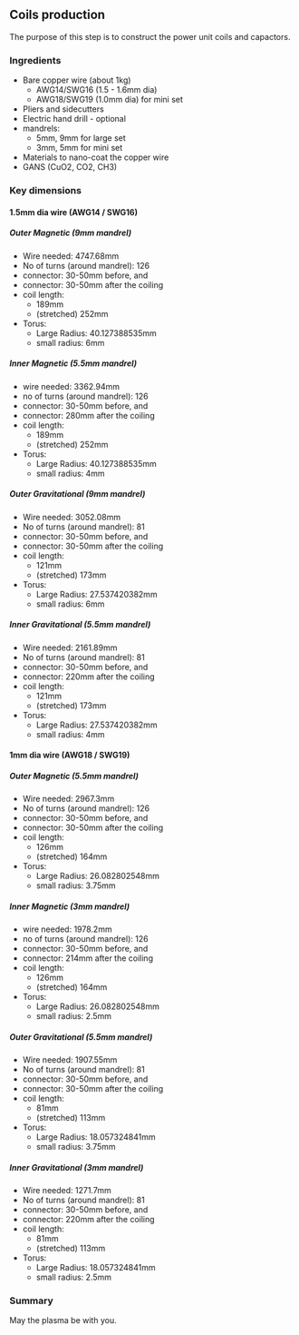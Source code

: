 ## Coils production

The purpose of this step is to construct the power unit coils and capactors.

### Ingredients
* Bare copper wire (about 1kg) 
  - AWG14/SWG16 (1.5 - 1.6mm dia)
  - AWG18/SWG19 (1.0mm dia) for mini set
* Pliers and sidecutters
* Electric hand drill - optional
* mandrels: 
  - 5mm, 9mm for large set
  - 3mm, 5mm for mini set
* Materials to nano-coat the copper wire
* GANS (CuO2, CO2, CH3)



### Key dimensions
#### 1.5mm dia wire (AWG14 / SWG16)
##### Outer Magnetic (9mm mandrel)
* Wire needed: 4747.68mm
* No of turns (around mandrel): 126
* connector: 30-50mm before, and 
* connector: 30-50mm after the coiling 
* coil length: 
  - 189mm
  - (stretched) 252mm
* Torus: 
  - Large Radius: 40.127388535mm
  - small radius: 6mm

##### Inner Magnetic (5.5mm mandrel)
* wire needed: 3362.94mm
* no of turns (around mandrel): 126
* connector: 30-50mm before, and 
* connector: 280mm after the coiling 
* coil length: 
  - 189mm
  - (stretched) 252mm
* Torus: 
  - Large Radius: 40.127388535mm
  - small radius: 4mm

##### Outer Gravitational (9mm mandrel)
* Wire needed: 3052.08mm
* No of turns (around mandrel): 81
* connector: 30-50mm before, and 
* connector: 30-50mm after the coiling 
* coil length: 
  - 121mm
  - (stretched) 173mm
* Torus: 
  - Large Radius: 27.537420382mm
  - small radius: 6mm

##### Inner Gravitational (5.5mm mandrel)
* Wire needed: 2161.89mm
* No of turns (around mandrel): 81
* connector: 30-50mm before, and 
* connector: 220mm after the coiling 
* coil length: 
  - 121mm
  - (stretched) 173mm
* Torus: 
  - Large Radius: 27.537420382mm
  - small radius: 4mm


#### 1mm dia wire (AWG18 / SWG19)
##### Outer Magnetic (5.5mm mandrel)
* Wire needed: 2967.3mm
* No of turns (around mandrel): 126
* connector: 30-50mm before, and 
* connector: 30-50mm after the coiling 
* coil length: 
  - 126mm
  - (stretched) 164mm
* Torus: 
  - Large Radius: 26.082802548mm
  - small radius: 3.75mm

##### Inner Magnetic (3mm mandrel)
* wire needed: 1978.2mm
* no of turns (around mandrel): 126
* connector: 30-50mm before, and 
* connector: 214mm after the coiling 
* coil length: 
  - 126mm
  - (stretched) 164mm
* Torus: 
  - Large Radius: 26.082802548mm
  - small radius: 2.5mm

##### Outer Gravitational (5.5mm mandrel)
* Wire needed: 1907.55mm
* No of turns (around mandrel): 81
* connector: 30-50mm before, and 
* connector: 30-50mm after the coiling 
* coil length: 
  - 81mm
  - (stretched) 113mm
* Torus: 
  - Large Radius: 18.057324841mm
  - small radius: 3.75mm

##### Inner Gravitational (3mm mandrel)
* Wire needed: 1271.7mm
* No of turns (around mandrel): 81
* connector: 30-50mm before, and 
* connector: 220mm after the coiling 
* coil length: 
  - 81mm
  - (stretched) 113mm
* Torus: 
  - Large Radius: 18.057324841mm
  - small radius: 2.5mm

### Summary

May the plasma be with you.

